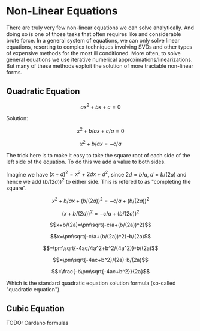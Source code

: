 # Non-Linear Equations

There are truly very few non-linear equations we can solve analytically. And doing so is one of those tasks that often requires like and considerable brute force. In a general system of equations, we can only solve linear equations, resorting to complex techniques involving SVDs and other types of expensive methods for the most ill conditioned. More often, to solve general equations we use iterative numerical approximations/linearizations. But many of these methods exploit the solution of more tractable non-linear forms.

## Quadratic Equation

$$ax^2+bx+c=0$$

Solution:

$$x^2+b/ax+c/a=0$$

$$x^2+b/ax=-c/a$$

The trick here is to make it easy to take the square root of each side of the left side of the equation. To do this we add a value to both sides.

Imagine we have $(x+d)^2=x^2+2dx+d^2$, since $2d=b/a$, $d=b/(2a)$ and hence we add $(b/(2a))^2$ to either side. This is refered to as "completing the square".

$$x^2+b/ax+(b/(2a))^2=-c/a+(b/(2a))^2$$

$$(x+b/(2a))^2=-c/a+(b/(2a))^2$$

$$x+b/(2a)=\pm\sqrt{-c/a+(b/(2a))^2}$$

$$x=\pm\sqrt{-c/a+(b/(2a))^2}-b/(2a)$$

$$=\pm\sqrt{-4ac/4a^2+b^2/(4a^2)}-b/(2a)$$

$$=\pm\sqrt{-4ac+b^2}/(2a)-b/(2a)$$

$$=\frac{-b\pm\sqrt{-4ac+b^2}}{2a}$$

Which is the standard quadratic equation solution formula (so-called "quadratic equation").

## Cubic Equation

TODO: Cardano formulas